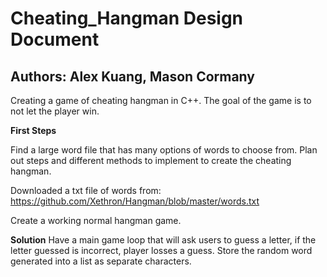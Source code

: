 # Cheating_Hangman Design Document
## Authors: Alex Kuang, Mason Cormany

Creating a game of cheating hangman in C++. The goal of the game is to not let the player win.

**First Steps**

Find a large word file that has many options of words to choose from. Plan out steps and different methods to implement to create the cheating hangman.

Downloaded a txt file of words from: https://github.com/Xethron/Hangman/blob/master/words.txt

Create a working normal hangman game.

**Solution**
Have a main game loop that will ask users to guess a letter, if the letter guessed is incorrect, player losses a guess.
Store the random word generated into a list as separate characters. 





